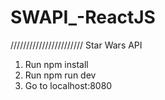 # SWAPI_-ReactJS
///////////////////////
Star Wars API
1) Run npm install
2) Run npm run dev 
3) Go to localhost:8080
